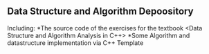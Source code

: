 ## Data Structure and Algorithm Depoository
Including:
*The source code of the exercises for the textbook <Data Structure and Algorithm Analysis in C++>
*Some Algorithm and datastructure implementation via C++ Template
